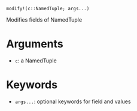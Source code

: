 ```
modify!(c::NamedTuple; args...)
```

Modifies fields of NamedTuple

# Arguments

  * `c`: a NamedTuple

# Keywords

  * `args...`: optional keywords for field and values
